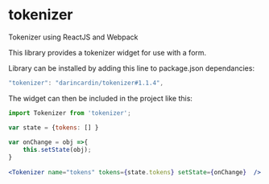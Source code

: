 # tokenizer
Tokenizer using ReactJS and Webpack


This library provides a tokenizer widget for use with a form. 

Library can be installed by adding this line to package.json dependancies:
```js
"tokenizer": "darincardin/tokenizer#1.1.4",
```

The widget can then be included in the project like this:

```jsx
import Tokenizer from 'tokenizer'; 

var state = {tokens: [] }
	
var onChange = obj =>{
	this.setState(obj);
}
	
<Tokenizer name="tokens" tokens={state.tokens} setState={onChange}  />
```
